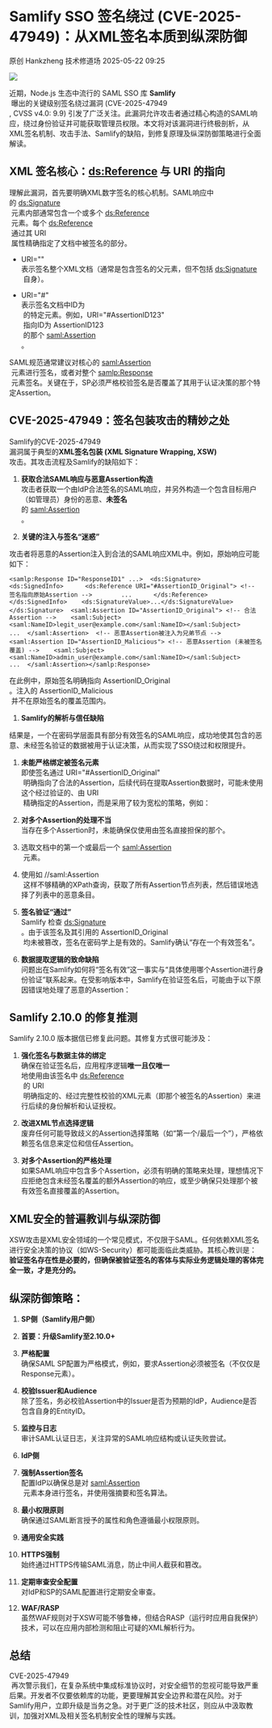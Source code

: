 #  Samlify SSO 签名绕过 (CVE-2025-47949)：从XML签名本质到纵深防御   
原创 Hankzheng  技术修道场   2025-05-22 09:25  
  
![](https://mmbiz.qpic.cn/sz_mmbiz_png/wWBwsDOJT4icDWZfq8PHZlMI8Sicd0rcyuWqIV36npTLSvM3ialvSjgicNVRWW91hf019hb0hwzcOCvCYeH2icONfhg/640?wx_fmt=png&from=appmsg "")  
  
近期，Node.js 生态中流行的 SAML SSO 库 **Samlify**  
 曝出的关键级别签名绕过漏洞 (CVE-2025-47949  
, CVSS v4.0: 9.9) 引发了广泛关注。此漏洞允许攻击者通过精心构造的SAML响应，绕过身份验证并可能获取管理员权限。本文将对该漏洞进行终极剖析，从XML签名机制、攻击手法、Samlify的缺陷，到修复原理及纵深防御策略进行全面解读。  
## XML 签名核心：<ds:Reference> 与 URI 的指向  
  
理解此漏洞，首先要明确XML数字签名的核心机制。SAML响应中的 <ds:Signature>  
 元素内部通常包含一个或多个 <ds:Reference>  
 元素。每个 <ds:Reference>  
 通过其 URI  
 属性精确指定了文档中被签名的部分。  
- URI=""  
表示签名整个XML文档（通常是包含签名的父元素，但不包括 <ds:Signature>  
 自身）。  
  
- URI="#<elementID>"  
表示签名文档中ID为 <elementID>  
 的特定元素。例如，URI="#AssertionID123"  
 指向ID为 AssertionID123  
 的那个 <saml:Assertion>  
。  
  
SAML规范通常建议对核心的 <saml:Assertion>  
 元素进行签名，或者对整个 <samlp:Response>  
 元素签名。关键在于，SP必须严格校验签名是否覆盖了其用于认证决策的那个特定Assertion。  
## CVE-2025-47949：签名包装攻击的精妙之处  
  
Samlify的CVE-2025-47949  
漏洞属于典型的**XML签名包装 (XML Signature Wrapping, XSW)**  
攻击。其攻击流程及Samlify的缺陷如下：  
1. **获取合法SAML响应与恶意Assertion构造**  
攻击者获取一个由IdP合法签名的SAML响应，并另外构造一个包含目标用户（如管理员）身份的恶意、**未签名**  
的 <saml:Assertion>  
。  
  
1. **关键的注入与签名“迷惑”**  
  
攻击者将恶意的Assertion注入到合法的SAML响应XML中。例如，原始响应可能如下：  
```
<samlp:Response ID="ResponseID1" ...>  <ds:Signature>    <ds:SignedInfo>      <ds:Reference URI="#AssertionID_Original"> <!-- 签名指向原始Assertion -->        ...      </ds:Reference>    </ds:SignedInfo>    <ds:SignatureValue>...</ds:SignatureValue>  </ds:Signature>  <saml:Assertion ID="AssertionID_Original"> <!-- 合法Assertion -->    <saml:Subject><saml:NameID>legit_user@example.com</saml:NameID></saml:Subject>    ...  </saml:Assertion>  <!-- 恶意Assertion被注入为兄弟节点 -->  <saml:Assertion ID="AssertionID_Malicious"> <!-- 恶意Assertion (未被签名覆盖) -->    <saml:Subject><saml:NameID>admin_user@example.com</saml:NameID></saml:Subject>    ...  </saml:Assertion></samlp:Response>
```  
  
在此例中，原始签名明确指向 AssertionID_Original  
。注入的 AssertionID_Malicious  
 并不在原始签名的覆盖范围内。  
  
1. **Samlify的解析与信任缺陷**  
  
结果是，一个在密码学层面具有部分有效签名的SAML响应，成功地使其包含的恶意、未经签名验证的数据被用于认证决策，从而实现了SSO绕过和权限提升。  
  
1. **未能严格绑定被签名元素**  
即使签名通过 URI="#AssertionID_Original"  
 明确指向了合法的Assertion，后续代码在提取Assertion数据时，可能未使用这个经过验证的、由 URI  
 精确指定的Assertion，而是采用了较为宽松的策略，例如：  
  
1. **对多个Assertion的处理不当**  
当存在多个Assertion时，未能确保仅使用由签名直接担保的那个。  
  
1. 选取文档中的第一个或最后一个 <saml:Assertion>  
 元素。  
  
1. 使用如 //saml:Assertion  
 这样不够精确的XPath查询，获取了所有Assertion节点列表，然后错误地选择了列表中的恶意条目。  
  
1. **签名验证“通过”**  
Samlify 检查 <ds:Signature>  
。由于该签名及其引用的 AssertionID_Original  
 均未被篡改，签名在密码学上是有效的。Samlify确认“存在一个有效签名”。  
  
1. **数据提取逻辑的致命缺陷**  
问题出在Samlify如何将“签名有效”这一事实与“具体使用哪个Assertion进行身份验证”联系起来。在受影响版本中，Samlify在验证签名后，可能由于以下原因错误地处理了恶意的Assertion：  
  
## Samlify 2.10.0 的修复推测  
  
Samlify 2.10.0 版本据信已修复此问题。其修复方式很可能涉及：  
1. **强化签名与数据主体的绑定**  
确保在验证签名后，应用程序逻辑**唯一且仅唯一**  
地使用由该签名中 <ds:Reference>  
 的 URI  
 明确指定的、经过完整性校验的XML元素（即那个被签名的Assertion）来进行后续的身份解析和认证授权。  
  
1. **改进XML节点选择逻辑**  
废弃任何可能导致歧义的Assertion选择策略（如“第一个/最后一个”），严格依赖签名信息来定位和信任Assertion。  
  
1. **对多个Assertion的严格处理**  
如果SAML响应中包含多个Assertion，必须有明确的策略来处理，理想情况下应拒绝包含未经签名覆盖的额外Assertion的响应，或至少确保只处理那个被有效签名直接覆盖的Assertion。  
  
## XML安全的普遍教训与纵深防御  
  
XSW攻击是XML安全领域的一个常见模式，不仅限于SAML。任何依赖XML签名进行安全决策的协议（如WS-Security）都可能面临此类威胁。其核心教训是：**验证签名存在性是必要的，但确保被验证签名的客体与实际业务逻辑处理的客体完全一致，才是充分的。**  
## 纵深防御策略：  
1. **SP侧（Samlify用户侧）**  
1. **首要：升级Samlify至2.10.0+**  
1. **严格配置**  
确保SAML SP配置为严格模式，例如，要求Assertion必须被签名（不仅仅是Response元素）。  
  
1. **校验Issuer和Audience**  
除了签名，务必校验Assertion中的Issuer是否为预期的IdP，Audience是否包含自身的EntityID。  
  
1. **监控与日志**  
审计SAML认证日志，关注异常的SAML响应结构或认证失败尝试。  
  
1. **IdP侧**  
1. **强制Assertion签名**  
配置IdP以确保总是对 <saml:Assertion>  
 元素本身进行签名，并使用强摘要和签名算法。  
  
1. **最小权限原则**  
确保通过SAML断言授予的属性和角色遵循最小权限原则。  
  
1. **通用安全实践**  
1. **HTTPS强制**  
始终通过HTTPS传输SAML消息，防止中间人截获和篡改。  
  
1. **定期审查安全配置**  
对IdP和SP的SAML配置进行定期安全审查。  
  
1. **WAF/RASP**  
虽然WAF规则对于XSW可能不够鲁棒，但结合RASP（运行时应用自我保护）技术，可以在应用内部检测和阻止可疑的XML解析行为。  
  
## 总结  
  
CVE-2025-47949  
 再次警示我们，在复杂系统中集成标准协议时，对安全细节的忽视可能导致严重后果。开发者不仅要依赖库的功能，更要理解其安全边界和潜在风险。对于Samlify用户，立即升级是当务之急。对于更广泛的技术社区，则应从中汲取教训，加强对XML及相关签名机制安全性的理解与实践。  
  
